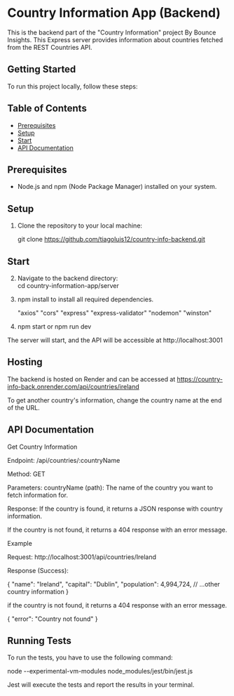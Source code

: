 # Country Information App (Backend)

This is the backend part of the "Country Information" project By Bounce Insights. This Express server provides information about countries fetched from the REST Countries API.

## Getting Started

To run this project locally, follow these steps:

## Table of Contents

- [Prerequisites](#prerequisites)
- [Setup](#setup)
- [Start](#start)
- [API Documentation](#api-documentation)

## Prerequisites

- Node.js and npm (Node Package Manager) installed on your system.

## Setup

1. Clone the repository to your local machine:

   git clone https://github.com/tiagoluis12/country-info-backend.git

## Start

2. Navigate to the backend directory:  
   cd country-information-app/server

3. npm install to install all required dependencies.

   "axios"
   "cors"
   "express"
   "express-validator"
   "nodemon"
   "winston"

4. npm start or npm run dev

The server will start, and the API will be accessible at http://localhost:3001

## Hosting

The backend is hosted on Render and can be accessed at https://country-info-back.onrender.com/api/countries/ireland

To get another country's information, change the country name at the end of the URL.

## API Documentation

Get Country Information

Endpoint: /api/countries/:countryName

Method: GET

Parameters: countryName (path): The name of the country you want to fetch information for.

Response: If the country is found, it returns a JSON response with country information.

If the country is not found, it returns a 404 response with an error message.

Example

Request: http://localhost:3001/api/countries/Ireland

Response (Success):

{
"name": "Ireland",
"capital": "Dublin",
"population": 4,994,724,
// ...other country information
}

if the country is not found, it returns a 404 response with an error message.

{
"error": "Country not found"
}

## Running Tests

To run the tests, you have to use the following command:

node --experimental-vm-modules node_modules/jest/bin/jest.js

Jest will execute the tests and report the results in your terminal.
